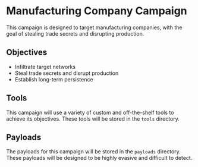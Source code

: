 # Manufacturing Company Campaign

This campaign is designed to target manufacturing companies, with the goal of stealing trade secrets and disrupting production.

## Objectives

- Infiltrate target networks
- Steal trade secrets and disrupt production
- Establish long-term persistence

## Tools

This campaign will use a variety of custom and off-the-shelf tools to achieve its objectives. These tools will be stored in the `tools` directory.

## Payloads

The payloads for this campaign will be stored in the `payloads` directory. These payloads will be designed to be highly evasive and difficult to detect.
